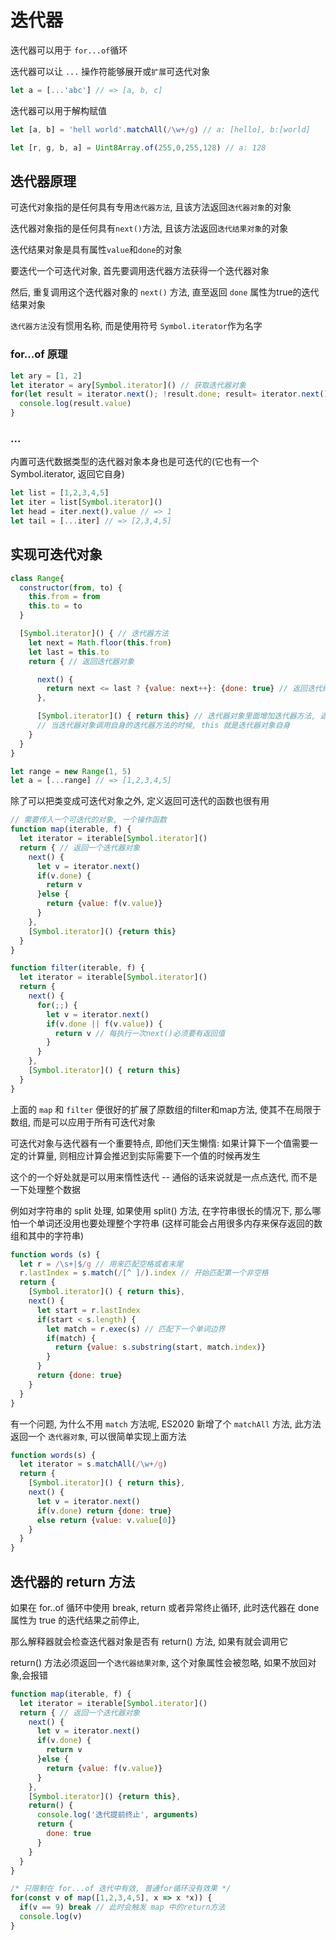 
# 迭代器

迭代器可以用于 `for...of`循环

迭代器可以让 `...` 操作符能够展开或`扩展`可迭代对象
```js
let a = [...'abc'] // => [a, b, c]
```

迭代器可以用于解构赋值
```js
let [a, b] = 'hell world'.matchAll(/\w+/g) // a: [hello], b:[world]

let [r, g, b, a] = Uint8Array.of(255,0,255,128) // a: 128
```

## 迭代器原理

可迭代对象指的是任何具有专用`迭代器方法`, 且该方法返回`迭代器对象`的对象

迭代器对象指的是任何具有`next()`方法, 且该方法返回`迭代结果对象`的对象

迭代结果对象是具有属性`value`和`done`的对象

要迭代一个可迭代对象, 首先要调用迭代器方法获得一个迭代器对象

然后, 重复调用这个迭代器对象的 `next()` 方法, 直至返回 `done` 属性为true的迭代结果对象

`迭代器方法`没有惯用名称, 而是使用符号 `Symbol.iterator`作为名字


### for...of 原理

```js
let ary = [1, 2]
let iterator = ary[Symbol.iterator]() // 获取迭代器对象
for(let result = iterator.next(); !result.done; result= iterator.next()) {
  console.log(result.value)
}
```

### ...
内置可迭代数据类型的迭代器对象本身也是可迭代的(它也有一个 Symbol.iterator, 返回它自身)
```js
let list = [1,2,3,4,5]
let iter = list[Symbol.iterator]()
let head = iter.next().value // => 1
let tail = [...iter] // => [2,3,4,5]
```

## 实现可迭代对象

```js
class Range{
  constructor(from, to) {
    this.from = from
    this.to = to
  }

  [Symbol.iterator]() { // 迭代器方法
    let next = Math.floor(this.from)
    let last = this.to
    return { // 返回迭代器对象

      next() {
        return next <= last ? {value: next++}: {done: true} // 返回迭代结果对象
      },

      [Symbol.iterator]() { return this} // 迭代器对象里面增加迭代器方法, 返回自身, 使得迭代器对象也可以迭代
      // 当迭代器对象调用自身的迭代器方法的时候, this 就是迭代器对象自身
    }
  }
}

let range = new Range(1, 5)
let a = [...range] // => [1,2,3,4,5]

```

除了可以把类变成可迭代对象之外, 定义返回可迭代的函数也很有用

```js
// 需要传入一个可迭代的对象, 一个操作函数
function map(iterable, f) {
  let iterator = iterable[Symbol.iterator]()
  return { // 返回一个迭代器对象
    next() {
      let v = iterator.next()
      if(v.done) {
        return v
      }else {
        return {value: f(v.value)}
      }
    },
    [Symbol.iterator]() {return this}
  }
}

```

```js
function filter(iterable, f) {
  let iterator = iterable[Symbol.iterator]()
  return {
    next() {
      for(;;) {
        let v = iterator.next()
        if(v.done || f(v.value)) {
          return v // 每执行一次next()必须要有返回值
        }
      }
    },
    [Symbol.iterator]() { return this}
  }
}
```
上面的 `map` 和 `filter` 便很好的扩展了原数组的filter和map方法, 使其不在局限于数组, 而是可以应用于所有可迭代对象


可迭代对象与迭代器有一个重要特点, 即他们天生懒惰: 如果计算下一个值需要一定的计算量, 则相应计算会推迟到实际需要下一个值的时候再发生

这个的一个好处就是可以用来惰性迭代 -- 通俗的话来说就是一点点迭代, 而不是一下处理整个数据

例如对字符串的 split 处理, 如果使用 split() 方法, 在字符串很长的情况下, 那么哪怕一个单词还没用也要处理整个字符串 (这样可能会占用很多内存来保存返回的数组和其中的字符串)

```js
function words (s) {
  let r = /\s+|$/g // 用来匹配空格或者末尾
  r.lastIndex = s.match(/[^ ]/).index // 开始匹配第一个非空格
  return {
    [Symbol.iterator]() { return this},
    next() {
      let start = r.lastIndex
      if(start < s.length) {
        let match = r.exec(s) // 匹配下一个单词边界
        if(match) {
          return {value: s.substring(start, match.index)}
        }
      }
      return {done: true}
    }
  }
}
```
有一个问题, 为什么不用 `match` 方法呢, ES2020 新增了个 `matchAll` 方法, 此方法返回一个 `迭代器对象`, 可以很简单实现上面方法

```js
function words(s) {
  let iterator = s.matchAll(/\w+/g)
  return {
    [Symbol.iterator]() { return this},
    next() {
      let v = iterator.next()
      if(v.done) return {done: true}
      else return {value: v.value[0]}
    }
  }
}
```

## 迭代器的 return 方法

如果在 for..of 循环中使用 break, return 或者异常终止循环, 此时迭代器在 done属性为 true 的迭代结果之前停止, 

那么解释器就会检查迭代器对象是否有 return() 方法, 如果有就会调用它

return() 方法必须返回一个`迭代器结果对象`, 这个对象属性会被忽略, 如果不放回对象,会报错

```js
function map(iterable, f) {
  let iterator = iterable[Symbol.iterator]()
  return { // 返回一个迭代器对象
    next() {
      let v = iterator.next()
      if(v.done) {
        return v
      }else {
        return {value: f(v.value)}
      }
    },
    [Symbol.iterator]() {return this},
    return() {
      console.log('迭代提前终止', arguments)
      return {
        done: true
      }
    }
  }
}

/* 只限制在 for...of 迭代中有效, 普通for循环没有效果 */
for(const v of map([1,2,3,4,5], x => x *x)) {
  if(v == 9) break // 此时会触发 map 中的return方法
  console.log(v)
}

```

